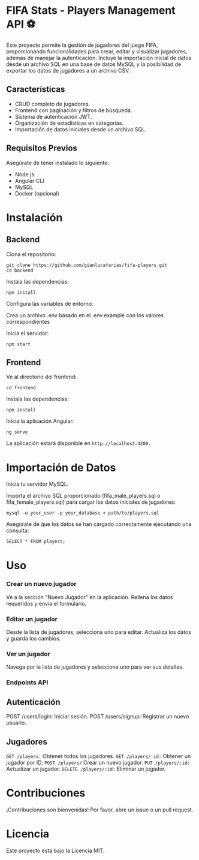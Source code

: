 # FIFA Stats - Players Management API :soccer:

Este proyecto permite la gestión de jugadores del juego FIFA, proporcionando funcionalidades para crear, editar y visualizar jugadores, además de manejar la autenticación. Incluye la importación inicial de datos desde un archivo SQL en una base de datos MySQL y la posibilidad de exportar los datos de jugadores a un archivo CSV.

## Características

- CRUD completo de jugadores.
- Frontend con paginación y filtros de búsqueda.
- Sistema de autenticación JWT.
- Organización de estadísticas en categorías.
- Importación de datos iniciales desde un archivo SQL.

## Requisitos Previos
Asegúrate de tener instalado lo siguiente:

- Node.js
- Angular CLI
- MySQL
- Docker (opcional)

# Instalación

## Backend

Clona el repositorio:
```
git clone https://github.com/gianlucafarias/fifa-players.git
cd backend
```

Instala las dependencias:
```
npm install
```

Configura las variables de entorno: 

Crea un archivo .env basado en el .env.example con los valores correspondientes

Inicia el servidor:
```
npm start
```

## Frontend

Ve al directorio del frontend:
```
cd frontend
```

Instala las dependencias:

```
npm install
```

Inicia la aplicación Angular:

```
ng serve
```

La aplicación estará disponible en `http://localhost:4200.`

# Importación de Datos

Inicia tu servidor MySQL.

Importa el archivo SQL proporcionado (fifa_male_players.sql o fifa_female_players.sql) para cargar los datos iniciales de jugadores:
```
mysql -u your_user -p your_database < path/to/players.sql
```

Asegúrate de que los datos se han cargado correctamente ejecutando una consulta:
```
SELECT * FROM players;
```

# Uso

### Crear un nuevo jugador

Ve a la sección "Nuevo Jugador" en la aplicación.
Rellena los datos requeridos y envía el formulario.

### Editar un jugador

Desde la lista de jugadores, selecciona uno para editar.
Actualiza los datos y guarda los cambios.

### Ver un jugador

Navega por la lista de jugadores y selecciona uno para ver sus detalles.

### Endpoints API

## Autenticación

POST /users/login: Iniciar sesión.
POST /users/signup: Registrar un nuevo usuario.

## Jugadores

`GET /players:` Obtener todos los jugadores.
`GET /players/:id:` Obtener un jugador por ID.
`POST /players/` Crear un nuevo jugador.
`PUT /players/:id:` Actualizar un jugador.
`DELETE /players/:id:` Eliminar un jugador.

# Contribuciones

¡Contribuciones son bienvenidas! Por favor, abre un issue o un pull request.

# Licencia

Este proyecto está bajo la Licencia MIT.




